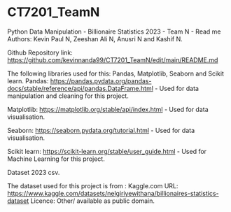 # CT7201_TeamN
Python Data Manipulation - Billionaire Statistics 2023 - Team N - Read me
Authors: Kevin Paul N, Zeeshan Ali N, Anusri N and Kashif N.

Github Repository link: https://github.com/kevinnanda99/CT7201_TeamN/edit/main/README.md

The following libraries used for this: Pandas, Matplotlib, Seaborn and Scikit learn. 
Pandas: https://pandas.pydata.org/pandas-docs/stable/reference/api/pandas.DataFrame.html - Used for data manipulation and cleaning for this project. 

Matplotlib: https://matplotlib.org/stable/api/index.html - Used for data visualisation.

Seaborn: https://seaborn.pydata.org/tutorial.html - Used for data visualisation. 

Scikit learn: https://scikit-learn.org/stable/user_guide.html - Used for Machine Learning for this project. 


Dataset 2023 csv. 


The dataset used for this project is from : Kaggle.com
URL: https://www.kaggle.com/datasets/nelgiriyewithana/billionaires-statistics-dataset
Licence: Other/ available as public domain. 
